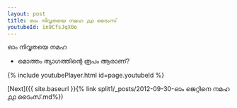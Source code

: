 ```yaml
---
layout: post
title: ഓം നിവൃതയെ നമഹ ൧൧ ടൈംസ്
youtubeId: in9CfsJqX0o
---
```

 
 
 ഓം നിവൃതയെ നമഹ 
 
 -  മൊത്തം ത്യാഗത്തിന്റെ രൂപം ആരാണ്? 
 
  
 
  
 
 
 
 
 
 


{% include youtubePlayer.html id=page.youtubeId %}
 
[Next]({{ site.baseurl }}{% link  split1/_posts/2012-09-30-ഓം ജെറ്റിനെ നമഹ ൧൧ ടൈംസ്.md%})
 
